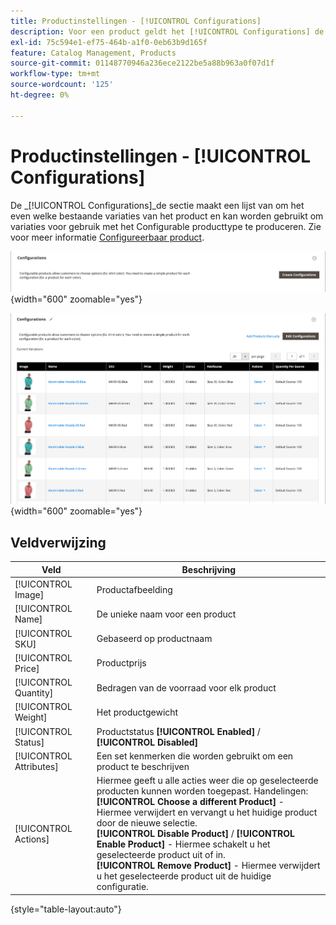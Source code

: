 ```yaml
---
title: Productinstellingen - [!UICONTROL Configurations]
description: Voor een product geldt het [!UICONTROL Configurations] de montages bepalen variaties voor gebruik met het Configurable producttype.
exl-id: 75c594e1-ef75-464b-a1f0-0eb63b9d165f
feature: Catalog Management, Products
source-git-commit: 01148770946a236ece2122be5a88b963a0f07d1f
workflow-type: tm+mt
source-wordcount: '125'
ht-degree: 0%

---
```


# Productinstellingen - [!UICONTROL Configurations]

De _[!UICONTROL Configurations]_de sectie maakt een lijst van om het even welke bestaande variaties van het product en kan worden gebruikt om variaties voor gebruik met het Configurable producttype te produceren. Zie voor meer informatie [Configureerbaar product](product-create-configurable.md).

![Sectie Configuraties](./assets/product-configurable-create-configurations.png){width="600" zoomable="yes"}

![Productconfiguraties](./assets/product-configurations-hoodie.png){width="600" zoomable="yes"}

## Veldverwijzing

| Veld | Beschrijving |
|--- |--- |
| [!UICONTROL Image] | Productafbeelding |
| [!UICONTROL Name] | De unieke naam voor een product |
| [!UICONTROL SKU] | Gebaseerd op productnaam |
| [!UICONTROL Price] | Productprijs |
| [!UICONTROL Quantity] | Bedragen van de voorraad voor elk product |
| [!UICONTROL Weight] | Het productgewicht |
| [!UICONTROL Status] | Productstatus **[!UICONTROL Enabled]** / **[!UICONTROL Disabled]** |
| [!UICONTROL Attributes] | Een set kenmerken die worden gebruikt om een product te beschrijven |
| [!UICONTROL Actions] | Hiermee geeft u alle acties weer die op geselecteerde producten kunnen worden toegepast. Handelingen:<br /> **[!UICONTROL Choose a different Product]** - Hiermee verwijdert en vervangt u het huidige product door de nieuwe selectie.<br /> **[!UICONTROL Disable Product]** / **[!UICONTROL Enable Product]** - Hiermee schakelt u het geselecteerde product uit of in.<br /> **[!UICONTROL Remove Product]** - Hiermee verwijdert u het geselecteerde product uit de huidige configuratie. |

{style="table-layout:auto"}
